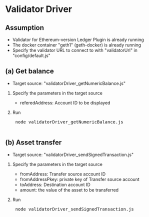 <!--
 Copyright 2019-2020 Fujitsu Laboratories Ltd.
 SPDX-License-Identifier: Apache-2.0

 README.md
-->

# Validator Driver

## Assumption
- Validator for Ethereum-version Ledger Plugin is already running
- The docker container "geth1" (geth-docker) is already running
- Specify the validator URL to connect to with "validatorUrl" in "config/default.js"

## (a) Get balance
- Target source: "validatorDriver_getNumericBalance.js"

1) Specify the parameters in the target source
	- referedAddress: Account ID to be displayed

2) Run
	<pre>
	node validatorDriver_getNumericBalance.js 
	</pre>

## (b) Asset transfer

- Target source: "validatorDriver_sendSignedTransaction.js"

1) Specify the parameters in the target source

	- fromAddress: Transfer source account ID 
	- fromAddressPkey: private key of Transfer source account 
	- toAddress: Destination account ID
	- amount: the value of the asset to be transferred

2) Run
	<pre>
	node validatorDriver_sendSignedTransaction.js 
	</pre>
